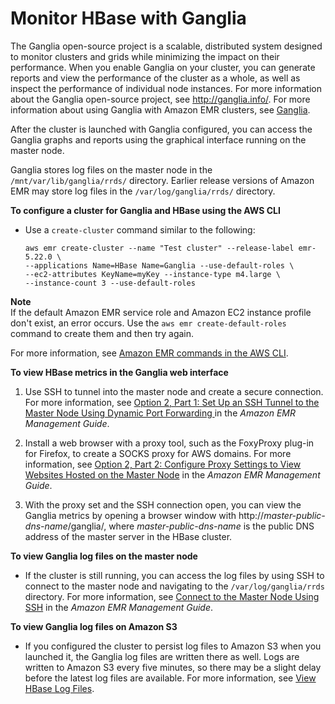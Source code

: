 # Monitor HBase with Ganglia<a name="emr-hbase-ganglia"></a>

The Ganglia open\-source project is a scalable, distributed system designed to monitor clusters and grids while minimizing the impact on their performance\. When you enable Ganglia on your cluster, you can generate reports and view the performance of the cluster as a whole, as well as inspect the performance of individual node instances\. For more information about the Ganglia open\-source project, see [http://ganglia\.info/](http://ganglia.info/)\. For more information about using Ganglia with Amazon EMR clusters, see [Ganglia](emr-ganglia.md)\.

After the cluster is launched with Ganglia configured, you can access the Ganglia graphs and reports using the graphical interface running on the master node\. 

Ganglia stores log files on the master node in the `/mnt/var/lib/ganglia/rrds/` directory\. Earlier release versions of Amazon EMR may store log files in the `/var/log/ganglia/rrds/` directory\.

**To configure a cluster for Ganglia and HBase using the AWS CLI**
+ Use a `create-cluster` command similar to the following:

  ```
  aws emr create-cluster --name "Test cluster" --release-label emr-5.22.0 \
  --applications Name=HBase Name=Ganglia --use-default-roles \
  --ec2-attributes KeyName=myKey --instance-type m4.large \
  --instance-count 3 --use-default-roles
  ```
**Note**  
If the default Amazon EMR service role and Amazon EC2 instance profile don't exist, an error occurs\. Use the `aws emr create-default-roles` command to create them and then try again\.

  For more information, see [Amazon EMR commands in the AWS CLI](http://docs.aws.amazon.com/cli/latest/reference/emr)\.

**To view HBase metrics in the Ganglia web interface**

1. Use SSH to tunnel into the master node and create a secure connection\. For more information, see [Option 2, Part 1: Set Up an SSH Tunnel to the Master Node Using Dynamic Port Forwarding ](http://docs.aws.amazon.com/emr/latest/ManagementGuide/emr-ssh-tunnel.html) in the *Amazon EMR Management Guide*\. 

1. Install a web browser with a proxy tool, such as the FoxyProxy plug\-in for Firefox, to create a SOCKS proxy for AWS domains\. For more information, see [ Option 2, Part 2: Configure Proxy Settings to View Websites Hosted on the Master Node](http://docs.aws.amazon.com/emr/latest/ManagementGuide/emr-connect-master-node-proxy.html) in the *Amazon EMR Management Guide*\. 

1. With the proxy set and the SSH connection open, you can view the Ganglia metrics by opening a browser window with http://*master\-public\-dns\-name*/ganglia/, where *master\-public\-dns\-name* is the public DNS address of the master server in the HBase cluster\. 

**To view Ganglia log files on the master node**
+ If the cluster is still running, you can access the log files by using SSH to connect to the master node and navigating to the `/var/log/ganglia/rrds` directory\. For more information, see [Connect to the Master Node Using SSH](http://docs.aws.amazon.com/emr/latest/ManagementGuide/emr-connect-master-node-ssh.html) in the *Amazon EMR Management Guide*\. 

**To view Ganglia log files on Amazon S3**
+ If you configured the cluster to persist log files to Amazon S3 when you launched it, the Ganglia log files are written there as well\. Logs are written to Amazon S3 every five minutes, so there may be a slight delay before the latest log files are available\. For more information, see [View HBase Log Files](emr-hbase-log-files.md)\. 